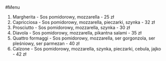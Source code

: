 #Menu

1. Margherita - Sos pomidorowy, mozzarella - 25 zł
2. Capricciosa - Sos pomidorowy, mozzarella, pieczarki, szynka - 32 zł 
3. Prosciutto - Sos pomidorowy, mozzarella, szynka - 30 zł
4. Diavola - Sos pomidorowy, mozzarella, pikantna salami - 35 zł
5. Quattro formaggi - Sos pomidorowy, mozzarella, ser gorgonzola, ser pleśniowy, ser parmezan - 40 zł
6. Calzone - Sos pomidorowy, mozzarella, szynka, pieczarki, cebula, jajko - 42 zł
